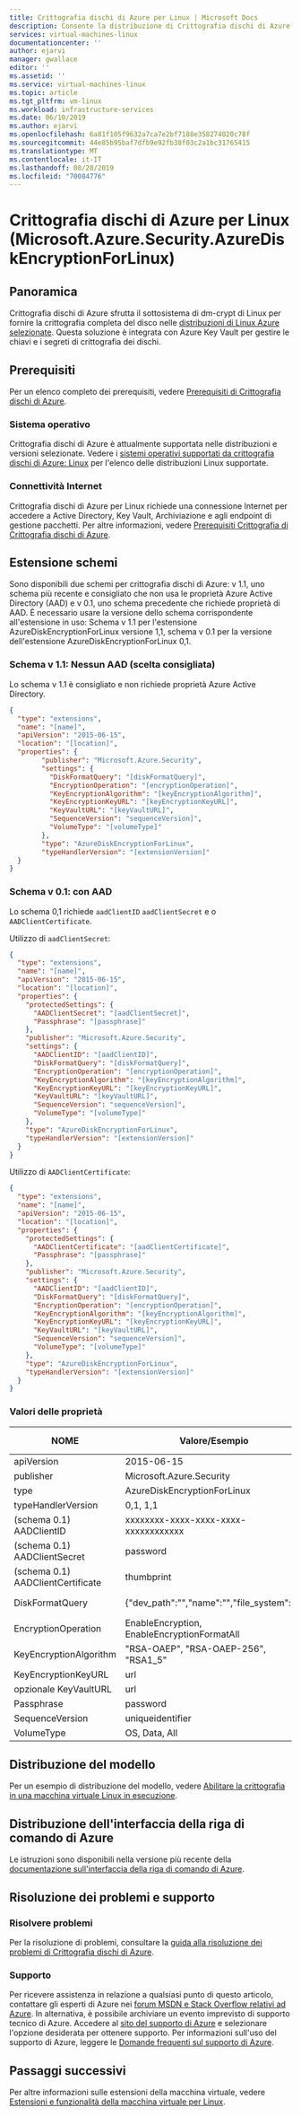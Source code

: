```yaml
---
title: Crittografia dischi di Azure per Linux | Microsoft Docs
description: Consente la distribuzione di Crittografia dischi di Azure per Linux in una macchina virtuale usando un'estensione macchina virtuale.
services: virtual-machines-linux
documentationcenter: ''
author: ejarvi
manager: gwallace
editor: ''
ms.assetid: ''
ms.service: virtual-machines-linux
ms.topic: article
ms.tgt_pltfrm: vm-linux
ms.workload: infrastructure-services
ms.date: 06/10/2019
ms.author: ejarvi
ms.openlocfilehash: 6a81f105f9632a7ca7e2bf7188e358274020c78f
ms.sourcegitcommit: 44e85b95baf7dfb9e92fb38f03c2a1bc31765415
ms.translationtype: MT
ms.contentlocale: it-IT
ms.lasthandoff: 08/28/2019
ms.locfileid: "70084776"
---
```

# <a name="azure-disk-encryption-for-linux-microsoftazuresecurityazurediskencryptionforlinux"></a>Crittografia dischi di Azure per Linux (Microsoft.Azure.Security.AzureDiskEncryptionForLinux)

## <a name="overview"></a>Panoramica

Crittografia dischi di Azure sfrutta il sottosistema di dm-crypt di Linux per fornire la crittografia completa del disco nelle [distribuzioni di Linux Azure selezionate](https://aka.ms/adelinux).  Questa soluzione è integrata con Azure Key Vault per gestire le chiavi e i segreti di crittografia dei dischi.

## <a name="prerequisites"></a>Prerequisiti

Per un elenco completo dei prerequisiti, vedere [Prerequisiti di Crittografia dischi di Azure](
../../security/azure-security-disk-encryption-prerequisites.md).

### <a name="operating-system"></a>Sistema operativo

Crittografia dischi di Azure è attualmente supportata nelle distribuzioni e versioni selezionate.  Vedere i [sistemi operativi supportati da crittografia dischi di Azure: Linux](../../security/azure-security-disk-encryption-prerequisites.md#linux) per l'elenco delle distribuzioni Linux supportate.

### <a name="internet-connectivity"></a>Connettività Internet

Crittografia dischi di Azure per Linux richiede una connessione Internet per accedere a Active Directory, Key Vault, Archiviazione e agli endpoint di gestione pacchetti.  Per altre informazioni, vedere [Prerequisiti Crittografia di Crittografia dischi di Azure](../../security/azure-security-disk-encryption-prerequisites.md).

## <a name="extension-schemata"></a>Estensione schemi

Sono disponibili due schemi per crittografia dischi di Azure: v 1.1, uno schema più recente e consigliato che non usa le proprietà Azure Active Directory (AAD) e v 0.1, uno schema precedente che richiede proprietà di AAD. È necessario usare la versione dello schema corrispondente all'estensione in uso: Schema v 1.1 per l'estensione AzureDiskEncryptionForLinux versione 1,1, schema v 0.1 per la versione dell'estensione AzureDiskEncryptionForLinux 0,1.
### <a name="schema-v11-no-aad-recommended"></a>Schema v 1.1: Nessun AAD (scelta consigliata)

Lo schema v 1.1 è consigliato e non richiede proprietà Azure Active Directory.

```json
{
  "type": "extensions",
  "name": "[name]",
  "apiVersion": "2015-06-15",
  "location": "[location]",
  "properties": {
        "publisher": "Microsoft.Azure.Security",
        "settings": {
          "DiskFormatQuery": "[diskFormatQuery]",
          "EncryptionOperation": "[encryptionOperation]",
          "KeyEncryptionAlgorithm": "[keyEncryptionAlgorithm]",
          "KeyEncryptionKeyURL": "[keyEncryptionKeyURL]",
          "KeyVaultURL": "[keyVaultURL]",
          "SequenceVersion": "sequenceVersion]",
          "VolumeType": "[volumeType]"
        },
        "type": "AzureDiskEncryptionForLinux",
        "typeHandlerVersion": "[extensionVersion]"
  }
}
```


### <a name="schema-v01-with-aad"></a>Schema v 0.1: con AAD 

Lo schema 0,1 richiede `aadClientID` `aadClientSecret` e o `AADClientCertificate`.

Utilizzo di `aadClientSecret`:

```json
{
  "type": "extensions",
  "name": "[name]",
  "apiVersion": "2015-06-15",
  "location": "[location]",
  "properties": {
    "protectedSettings": {
      "AADClientSecret": "[aadClientSecret]",
      "Passphrase": "[passphrase]"
    },
    "publisher": "Microsoft.Azure.Security",
    "settings": {
      "AADClientID": "[aadClientID]",
      "DiskFormatQuery": "[diskFormatQuery]",
      "EncryptionOperation": "[encryptionOperation]",
      "KeyEncryptionAlgorithm": "[keyEncryptionAlgorithm]",
      "KeyEncryptionKeyURL": "[keyEncryptionKeyURL]",
      "KeyVaultURL": "[keyVaultURL]",
      "SequenceVersion": "sequenceVersion]",
      "VolumeType": "[volumeType]"
    },
    "type": "AzureDiskEncryptionForLinux",
    "typeHandlerVersion": "[extensionVersion]"
  }
}
```

Utilizzo di `AADClientCertificate`:

```json
{
  "type": "extensions",
  "name": "[name]",
  "apiVersion": "2015-06-15",
  "location": "[location]",
  "properties": {
    "protectedSettings": {
      "AADClientCertificate": "[aadClientCertificate]",
      "Passphrase": "[passphrase]"
    },
    "publisher": "Microsoft.Azure.Security",
    "settings": {
      "AADClientID": "[aadClientID]",
      "DiskFormatQuery": "[diskFormatQuery]",
      "EncryptionOperation": "[encryptionOperation]",
      "KeyEncryptionAlgorithm": "[keyEncryptionAlgorithm]",
      "KeyEncryptionKeyURL": "[keyEncryptionKeyURL]",
      "KeyVaultURL": "[keyVaultURL]",
      "SequenceVersion": "sequenceVersion]",
      "VolumeType": "[volumeType]"
    },
    "type": "AzureDiskEncryptionForLinux",
    "typeHandlerVersion": "[extensionVersion]"
  }
}
```


### <a name="property-values"></a>Valori delle proprietà

| NOME | Valore/Esempio | Tipo di dati |
| ---- | ---- | ---- |
| apiVersion | 2015-06-15 | date |
| publisher | Microsoft.Azure.Security | string |
| type | AzureDiskEncryptionForLinux | string |
| typeHandlerVersion | 0,1, 1,1 | int |
| (schema 0.1) AADClientID | xxxxxxxx-xxxx-xxxx-xxxx-xxxxxxxxxxxx | GUID | 
| (schema 0.1) AADClientSecret | password | string |
| (schema 0.1) AADClientCertificate | thumbprint | string |
| DiskFormatQuery | {"dev_path":"","name":"","file_system":""} | Dizionario JSON |
| EncryptionOperation | EnableEncryption, EnableEncryptionFormatAll | string | 
| KeyEncryptionAlgorithm | "RSA-OAEP", "RSA-OAEP-256", "RSA1_5" | string |
| KeyEncryptionKeyURL | url | string |
| opzionale KeyVaultURL | url | string |
| Passphrase | password | string | 
| SequenceVersion | uniqueidentifier | string |
| VolumeType | OS, Data, All | string |

## <a name="template-deployment"></a>Distribuzione del modello

Per un esempio di distribuzione del modello, vedere [Abilitare la crittografia in una macchina virtuale Linux in esecuzione](https://github.com/Azure/azure-quickstart-templates/tree/master/201-encrypt-running-linux-vm).

## <a name="azure-cli-deployment"></a>Distribuzione dell'interfaccia della riga di comando di Azure

Le istruzioni sono disponibili nella versione più recente della [documentazione sull'interfaccia della riga di comando di Azure](/cli/azure/vm/encryption?view=azure-cli-latest). 

## <a name="troubleshoot-and-support"></a>Risoluzione dei problemi e supporto

### <a name="troubleshoot"></a>Risolvere problemi

Per la risoluzione di problemi, consultare la [guida alla risoluzione dei problemi di Crittografia dischi di Azure](../../security/azure-security-disk-encryption-tsg.md).

### <a name="support"></a>Supporto

Per ricevere assistenza in relazione a qualsiasi punto di questo articolo, contattare gli esperti di Azure nei [forum MSDN e Stack Overflow relativi ad Azure](https://azure.microsoft.com/support/community/). In alternativa, è possibile archiviare un evento imprevisto di supporto tecnico di Azure. Accedere al [sito del supporto di Azure](https://azure.microsoft.com/support/options/) e selezionare l'opzione desiderata per ottenere supporto. Per informazioni sull'uso del supporto di Azure, leggere le [Domande frequenti sul supporto di Azure](https://azure.microsoft.com/support/faq/).

## <a name="next-steps"></a>Passaggi successivi

Per altre informazioni sulle estensioni della macchina virtuale, vedere [Estensioni e funzionalità della macchina virtuale per Linux](features-linux.md).